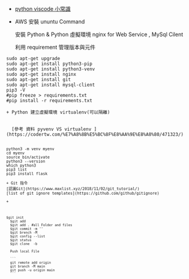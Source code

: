 + [python viscode 小常識](https://www.maxlist.xyz/2019/07/13/vscode-tip/)

+ AWS  安裝 ununtu Command<br>

  安裝 Python & Python 虛擬環境 nginx for Web Service , MySql Cilent<br>

  利用 requirement 管理版本與元件

<pre><code>sudo apt-get upgrade
sudo apt-get install python3-pip
sudo apt-get install python3-venv
sudo apt-get install nginx
sudo apt-get install git
sudo apt-get install mysql-client
pip3 -V
#pip freeze > requirements.txt
#pip install -r requirements.txt

+ Python 建立虛擬環境 virtualenv(可以隔離)<br>

  [參考 資料 pyvenv VS virtualenv ](https://codertw.com/%E7%A8%8B%E5%BC%8F%E8%AA%9E%E8%A8%80/471323/)

<pre><code>python3 -m venv myenv
cd myenv
source bin/activate
python3 --version
which python3
pip3 list
pip3 install flask

+ Git 指令<br>[認識Git](https://www.maxlist.xyz/2018/11/02/git_tutorial/)<br>[list of git ignore templates](https://github.com/github/gitignore)

+ 

  <pre><code>$git init
  $git add <file>
  $git add . #all Folder and files
  $git commit -m '<command>'
  $git brench -M 
  $git config --list
  $git status
  $git clone <repo URL> -b

  Push local File

  ```
  git remote add origin <URL>
  git branch -M main
  git push -u origin main
  ```

  

